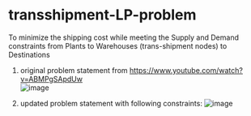 # transshipment-LP-problem
To minimize the shipping cost while meeting the Supply and Demand constraints from Plants to Warehouses (trans-shipment nodes) to Destinations 

 1. original problem statement from https://www.youtube.com/watch?v=ABMPgSApdUw    
![image](https://github.com/gaurinotgauri/trans-shipment-LP-problem/assets/141415752/8c8c68c3-6a7d-4bcb-857d-92ffd7bcc2eb)

 2. updated problem statement with following constraints: 
![image](https://github.com/gaurinotgauri/trans-shipment-LP-problem/assets/141415752/8787d006-e7dd-448f-96a3-6382e1c7441d)

